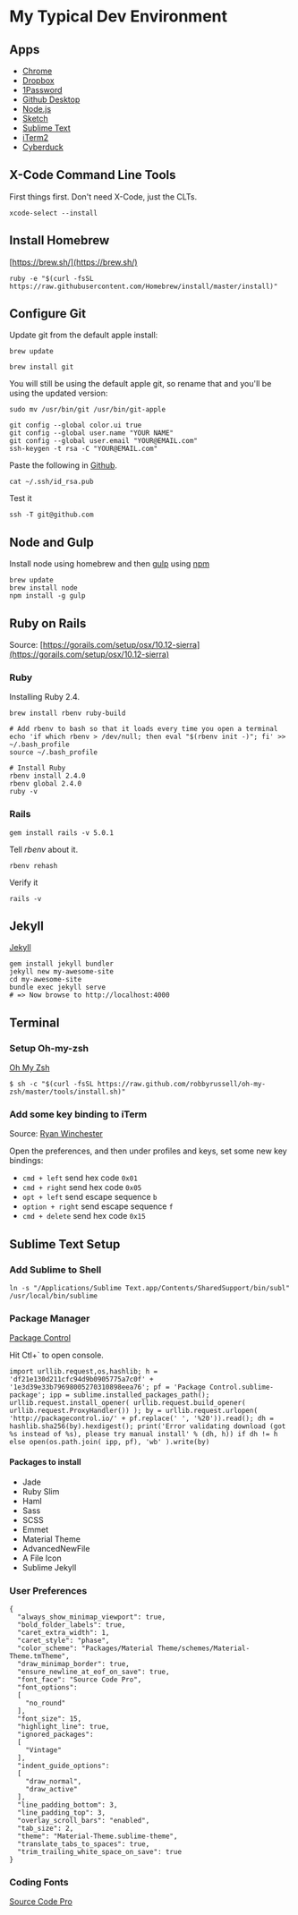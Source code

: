 My Typical Dev Environment
==========================

## Apps
* [Chrome](https://www.google.com/chrome/)
* [Dropbox](https://www.dropbox.com)
* [1Password](https://1password.com)
* [Github Desktop](https://desktop.github.com/)
* [Node.js](https://nodejs.org)
* [Sketch](https://www.sketchapp.com)
* [Sublime Text](https://www.sublimetext.com)
* [iTerm2](https://www.iterm2.com/)
* [Cyberduck](https://cyberduck.io/)

## X-Code Command Line Tools
First things first. Don't need X-Code, just the CLTs.
```
xcode-select --install
```

## Install Homebrew
[https://brew.sh/](https://brew.sh/)
```
ruby -e "$(curl -fsSL https://raw.githubusercontent.com/Homebrew/install/master/install)"
```

## Configure Git

Update git from the default apple install:

```
brew update

brew install git
```

You will still be using the default apple git, so rename that and you'll be using the updated version:

```
sudo mv /usr/bin/git /usr/bin/git-apple
```

```
git config --global color.ui true
git config --global user.name "YOUR NAME"
git config --global user.email "YOUR@EMAIL.com"
ssh-keygen -t rsa -C "YOUR@EMAIL.com"
```
Paste the following in [Github](https://github.com/settings/ssh).
```
cat ~/.ssh/id_rsa.pub
```
Test it
```
ssh -T git@github.com
```

## Node and Gulp
Install node using homebrew and then [gulp](http://gulpjs.com/) using [npm](https://www.npmjs.com/)

```
brew update
brew install node
npm install -g gulp
```

## Ruby on Rails
Source: [https://gorails.com/setup/osx/10.12-sierra](https://gorails.com/setup/osx/10.12-sierra)

### Ruby
Installing Ruby 2.4.
```
brew install rbenv ruby-build

# Add rbenv to bash so that it loads every time you open a terminal
echo 'if which rbenv > /dev/null; then eval "$(rbenv init -)"; fi' >> ~/.bash_profile
source ~/.bash_profile

# Install Ruby
rbenv install 2.4.0
rbenv global 2.4.0
ruby -v
```

### Rails
```gem install rails -v 5.0.1```

Tell *rbenv* about it.

```rbenv rehash```

Verify it

```rails -v```

## Jekyll
[Jekyll](https://jekyllrb.com/)
```
gem install jekyll bundler
jekyll new my-awesome-site
cd my-awesome-site
bundle exec jekyll serve
# => Now browse to http://localhost:4000
```

## Terminal

### Setup Oh-my-zsh

[Oh My Zsh](http://ohmyz.sh/)

```
$ sh -c "$(curl -fsSL https://raw.github.com/robbyrussell/oh-my-zsh/master/tools/install.sh)"
```

### Add some key binding to iTerm
Source: [Ryan Winchester](https://ryanwinchester.ca/posts/set-up-os-x-for-web-development-in-10-minutes)

Open the preferences, and then under profiles and keys, set some new key bindings:
- `cmd + left` send hex code `0x01`
- `cmd + right` send hex code `0x05`
- `opt + left` send escape sequence `b`
- `option + right` send escape sequence `f`
- `cmd + delete` send hex code `0x15`

## Sublime Text Setup

### Add Sublime to Shell
```
ln -s "/Applications/Sublime Text.app/Contents/SharedSupport/bin/subl" /usr/local/bin/sublime
```

### Package Manager

[Package Control](https://packagecontrol.io/installation)

Hit Ctl+` to open console.

```
import urllib.request,os,hashlib; h = 'df21e130d211cfc94d9b0905775a7c0f' + '1e3d39e33b79698005270310898eea76'; pf = 'Package Control.sublime-package'; ipp = sublime.installed_packages_path(); urllib.request.install_opener( urllib.request.build_opener( urllib.request.ProxyHandler()) ); by = urllib.request.urlopen( 'http://packagecontrol.io/' + pf.replace(' ', '%20')).read(); dh = hashlib.sha256(by).hexdigest(); print('Error validating download (got %s instead of %s), please try manual install' % (dh, h)) if dh != h else open(os.path.join( ipp, pf), 'wb' ).write(by)
```

#### Packages to install
* Jade
* Ruby Slim
* Haml
* Sass
* SCSS
* Emmet
* Material Theme
* AdvancedNewFile
* A File Icon
* Sublime Jekyll

### User Preferences

```
{
  "always_show_minimap_viewport": true,
  "bold_folder_labels": true,
  "caret_extra_width": 1,
  "caret_style": "phase",
  "color_scheme": "Packages/Material Theme/schemes/Material-Theme.tmTheme",
  "draw_minimap_border": true,
  "ensure_newline_at_eof_on_save": true,
  "font_face": "Source Code Pro",
  "font_options":
  [
    "no_round"
  ],
  "font_size": 15,
  "highlight_line": true,
  "ignored_packages":
  [
    "Vintage"
  ],
  "indent_guide_options":
  [
    "draw_normal",
    "draw_active"
  ],
  "line_padding_bottom": 3,
  "line_padding_top": 3,
  "overlay_scroll_bars": "enabled",
  "tab_size": 2,
  "theme": "Material-Theme.sublime-theme",
  "translate_tabs_to_spaces": true,
  "trim_trailing_white_space_on_save": true
}
```

### Coding Fonts
[Source Code Pro](https://github.com/adobe-fonts/source-code-pro)
